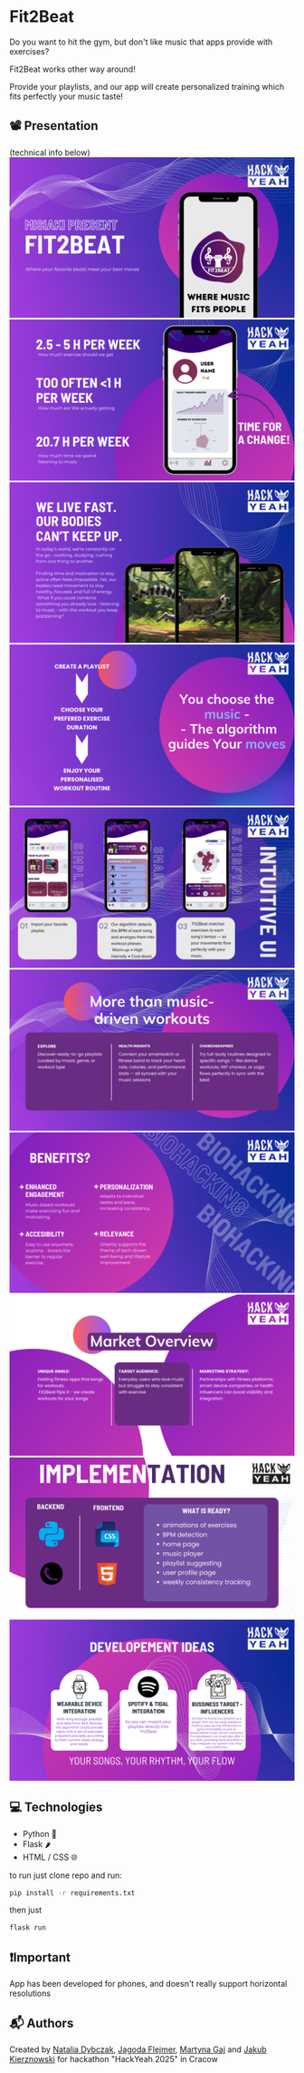 # Fit2Beat
Do you want to hit the gym, but don't like music that apps provide with exercises? 

Fit2Beat works other way around! 

Provide your playlists, and our app will create personalized training which fits perfectly your music taste! 

## 📽️ Presentation
(technical info below)
<img src="presentation/1.png">
<img src="presentation/2.png">
<img src="presentation/3.png">
<img src="presentation/4.png">
<img src="presentation/5.png">
<img src="presentation/6.png">
<img src="presentation/7.png">
<img src="presentation/8.png">
<img src="presentation/9.png">
<img src="presentation/10.png">


## 💻 Technologies

- Python 🐍
- Flask 🌶️
- HTML / CSS 🌐

to run just clone repo and run:
```bash
pip install -r requirements.txt
```
then just
```bash
flask run
```

## ❗Important
App has been developed for phones, and doesn't really support horizontal resolutions

## 📬 Authors
Created by [Natalia Dybczak](https://github.com/nataliadybczak), [Jagoda Flejmer](https://github.com/jFlamer), [Martyna Gaj](https://github.com/margaj366) and [Jakub Kierznowski](https://github.com/qualv13) for hackathon "HackYeah 2025" in Cracow